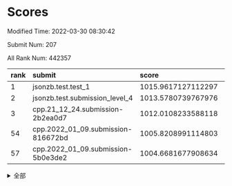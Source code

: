 # Scores

Modified Time: 2022-03-30 08:30:42

Submit Num: 207

All Rank Num: 442357

| rank |               submit               |       score        |       sigma        | pk_num |
| :--- | :--------------------------------- | :----------------- | :----------------- | :----- |
| 1    | jsonzb.test.test_1                 | 1015.9617127112297 | 0.8471056913444818 | 8550   |
| 2    | jsonzb.test.submission_level_4     | 1013.5780739767976 | 0.810639559830452  | 8550   |
| 3    | cpp.21_12_24.submission-2b2ea0d7   | 1012.0108233588118 | 0.8025877913473506 | 8546   |
| 54   | cpp.2022_01_09.submission-816672bd | 1005.8208991114803 | 0.717160460978998  | 8551   |
| 57   | cpp.2022_01_09.submission-5b0e3de2 | 1004.6681677908634 | 0.7217205389719201 | 8550   |


<details>
<summary>全部</summary>

| rank |                 submit                 |       score        |       sigma        | pk_num |
| :--- | :------------------------------------- | :----------------- | :----------------- | :----- |
| 1    | jsonzb.test.test_1                     | 1015.9617127112297 | 0.8471056913444818 | 8550   |
| 2    | jsonzb.test.submission_level_4         | 1013.5780739767976 | 0.810639559830452  | 8550   |
| 3    | cpp.21_12_24.submission-2b2ea0d7       | 1012.0108233588118 | 0.8025877913473506 | 8546   |
| 4    | gobigger.level_3.submission_level_3_31 | 1011.1825468760676 | 0.7586323512497339 | 8550   |
| 5    | gobigger.level_3.submission_level_3_18 | 1011.1547587616551 | 0.7564649779295288 | 8546   |
| 6    | gobigger.level_3.submission_level_3_46 | 1011.088629653505  | 0.7600383212638934 | 8549   |
| 7    | gobigger.level_3.submission_level_3_26 | 1010.8165252903489 | 0.769112040036387  | 8552   |
| 8    | gobigger.level_3.submission_level_3_15 | 1010.8017717668007 | 0.7625962040299129 | 8549   |
| 9    | gobigger.level_3.submission_level_3_2  | 1010.7412358407915 | 0.7848486555489407 | 8553   |
| 10   | gobigger.level_3.submission_level_3_5  | 1010.6869401364947 | 0.7563314393587952 | 8549   |
| 11   | gobigger.level_3.submission_level_3_16 | 1010.6276706497321 | 0.7721809208119436 | 8547   |
| 12   | gobigger.level_3.submission_level_3_42 | 1010.4851706731686 | 0.7661530845439443 | 8546   |
| 13   | gobigger.level_3.submission_level_3_47 | 1010.4574674084722 | 0.763380726313866  | 8552   |
| 14   | gobigger.level_3.submission_level_3_33 | 1010.3722214249366 | 0.754321183744758  | 8546   |
| 15   | gobigger.level_3.submission_level_3_39 | 1010.3261530923985 | 0.754464805555577  | 8545   |
| 16   | gobigger.level_3.submission_level_3_37 | 1010.2829420818937 | 0.7648237754951696 | 8546   |
| 17   | gobigger.level_3.submission_level_3_4  | 1010.2214746750767 | 0.7568096600790385 | 8552   |
| 18   | gobigger.level_3.submission_level_3_6  | 1010.1932634088865 | 0.7615741208829976 | 8546   |
| 19   | gobigger.level_3.submission_level_3_22 | 1010.1600936018523 | 0.7490667161412966 | 8545   |
| 20   | gobigger.level_3.submission_level_3_17 | 1010.1537864710348 | 0.7787653334974711 | 8549   |
| 21   | gobigger.level_3.submission_level_3_11 | 1010.1354418783625 | 0.7510501906481949 | 8550   |
| 22   | gobigger.level_3.submission_level_3_41 | 1010.1130328539903 | 0.7462392399803908 | 8547   |
| 23   | gobigger.level_3.submission_level_3_28 | 1010.0575284674271 | 0.7551673442044141 | 8550   |
| 24   | gobigger.level_3.submission_level_3_13 | 1010.0406825079344 | 0.7577477080662518 | 8546   |
| 25   | gobigger.level_3.submission_level_3_43 | 1010.0251192831452 | 0.751810298473835  | 8548   |
| 26   | gobigger.level_3.submission_level_3_40 | 1009.8746933172245 | 0.761966328529477  | 8555   |
| 27   | gobigger.level_3.submission_level_3_35 | 1009.71918385775   | 0.7503842311074218 | 8544   |
| 28   | gobigger.level_3.submission_level_3_24 | 1009.7145172374995 | 0.7381718432430613 | 8543   |
| 29   | gobigger.level_3.submission_level_3_0  | 1009.6842705227448 | 0.769816557072708  | 8549   |
| 30   | gobigger.level_3.submission_level_3_38 | 1009.6549254744972 | 0.7675324164096976 | 8547   |
| 31   | gobigger.level_3.submission_level_3_21 | 1009.6335519079095 | 0.7572360472352466 | 8541   |
| 32   | gobigger.level_3.submission_level_3_8  | 1009.6179899307582 | 0.7510852909270894 | 8550   |
| 33   | gobigger.level_3.submission_level_3_14 | 1009.6142657930966 | 0.7471851496675529 | 8549   |
| 34   | gobigger.level_3.submission_level_3_30 | 1009.542774953878  | 0.7470745702203615 | 8553   |
| 35   | gobigger.level_3.submission_level_3_44 | 1009.4973524404935 | 0.759657475909228  | 8548   |
| 36   | gobigger.level_3.submission_level_3_23 | 1009.4546415155476 | 0.7573532891577182 | 8548   |
| 37   | gobigger.level_3.submission_level_3_1  | 1009.3764416607975 | 0.7403105706760711 | 8547   |
| 38   | gobigger.level_3.submission_level_3_32 | 1009.3282414485491 | 0.7504300965457436 | 8553   |
| 39   | gobigger.level_3.submission_level_3_45 | 1009.3008817098289 | 0.7609788346445181 | 8548   |
| 40   | gobigger.level_3.submission_level_3_19 | 1009.300616689873  | 0.752116790930878  | 8548   |
| 41   | gobigger.level_3.submission_level_3_29 | 1009.2307696328845 | 0.7516790501429591 | 8544   |
| 42   | gobigger.level_3.submission_level_3_48 | 1009.2279598694226 | 0.7410126601960276 | 8550   |
| 43   | gobigger.level_3.submission_level_3_25 | 1009.1890639706849 | 0.7494357107933061 | 8546   |
| 44   | gobigger.level_3.submission_level_3_34 | 1009.1055679675198 | 0.7479970216959722 | 8550   |
| 45   | gobigger.level_3.submission_level_3_27 | 1009.0213182253499 | 0.7445291120982536 | 8544   |
| 46   | gobigger.level_3.submission_level_3_10 | 1009.000254629573  | 0.7510657603528808 | 8549   |
| 47   | gobigger.level_3.submission_level_3_36 | 1008.9935634038001 | 0.7483337952419447 | 8547   |
| 48   | gobigger.level_3.submission_level_3_12 | 1008.9842135201517 | 0.7504874902265803 | 8550   |
| 49   | gobigger.level_3.submission_level_3_7  | 1008.8704407523853 | 0.7343853730001277 | 8551   |
| 50   | gobigger.level_3.submission_level_3_9  | 1008.7015793411422 | 0.740412715096206  | 8548   |
| 51   | gobigger.level_3.submission_level_3_49 | 1008.6111866922074 | 0.759012212522298  | 8546   |
| 52   | gobigger.level_3.submission_level_3_3  | 1008.533276326391  | 0.7708747170017657 | 8549   |
| 53   | gobigger.level_3.submission_level_3_20 | 1008.1743343418516 | 0.7384860227984135 | 8546   |
| 54   | cpp.2022_01_09.submission-816672bd     | 1005.8208991114803 | 0.717160460978998  | 8551   |
| 55   | gobigger.level_1.submission_level_1_41 | 1004.8181766718648 | 0.7208941913056331 | 8546   |
| 56   | gobigger.level_1.submission_level_1_2  | 1004.7103068316063 | 0.7130828986896518 | 8545   |
| 57   | cpp.2022_01_09.submission-5b0e3de2     | 1004.6681677908634 | 0.7217205389719201 | 8550   |
| 58   | gobigger.level_1.submission_level_1_20 | 1004.4330848853051 | 0.7154919934939766 | 8548   |
| 59   | gobigger.level_1.submission_level_1_14 | 1004.257536856707  | 0.7214113345708159 | 8548   |
| 60   | gobigger.level_1.submission_level_1_37 | 1004.1764046071322 | 0.7072570942359151 | 8549   |
| 61   | gobigger.level_1.submission_level_1_1  | 1004.1473852999549 | 0.7219765559444637 | 8546   |
| 62   | gobigger.level_1.submission_level_1_8  | 1004.1397761634009 | 0.7214551539095756 | 8546   |
| 63   | gobigger.level_1.submission_level_1_48 | 1004.0019624082761 | 0.7251597255243918 | 8548   |
| 64   | gobigger.level_1.submission_level_1_27 | 1003.9221484579909 | 0.723960744058758  | 8542   |
| 65   | gobigger.level_1.submission_level_1_31 | 1003.8299989546324 | 0.7131733913725421 | 8550   |
| 66   | gobigger.level_1.submission_level_1_18 | 1003.8012465174729 | 0.7191340867913746 | 8548   |
| 67   | gobigger.level_1.submission_level_1_30 | 1003.7802712617008 | 0.7266694941099039 | 8543   |
| 68   | gobigger.level_1.submission_level_1_45 | 1003.7283988187852 | 0.7037123477613165 | 8547   |
| 69   | gobigger.level_1.submission_level_1_34 | 1003.6247070868492 | 0.71794098977361   | 8547   |
| 70   | gobigger.level_1.submission_level_1_19 | 1003.5444164921843 | 0.7080357109916589 | 8548   |
| 71   | gobigger.level_1.submission_level_1_47 | 1003.5014077156592 | 0.7111018212065678 | 8544   |
| 72   | gobigger.level_1.submission_level_1_49 | 1003.5001742003458 | 0.7104592705312768 | 8547   |
| 73   | gobigger.level_1.submission_level_1_24 | 1003.4630870388042 | 0.7114724843438466 | 8549   |
| 74   | gobigger.level_1.submission_level_1_17 | 1003.415790522511  | 0.7066606750915918 | 8551   |
| 75   | gobigger.level_1.submission_level_1_15 | 1003.4039889676665 | 0.7081958782663791 | 8547   |
| 76   | gobigger.level_1.submission_level_1_12 | 1003.3580665978142 | 0.7163233379570827 | 8549   |
| 77   | gobigger.level_1.submission_level_1_5  | 1003.3459656225887 | 0.7044487246462976 | 8549   |
| 78   | gobigger.level_1.submission_level_1_21 | 1003.3087781599809 | 0.7173750830837986 | 8546   |
| 79   | gobigger.level_1.submission_level_1_9  | 1003.2996886070529 | 0.7116131321294843 | 8553   |
| 80   | gobigger.level_1.submission_level_1_4  | 1003.2874546838032 | 0.7107591373883674 | 8549   |
| 81   | gobigger.level_1.submission_level_1_0  | 1003.2291549446247 | 0.7229368790847436 | 8540   |
| 82   | gobigger.level_1.submission_level_1_42 | 1003.201156436533  | 0.7079172292805813 | 8551   |
| 83   | gobigger.level_1.submission_level_1_43 | 1003.1625869327166 | 0.7129521665374247 | 8546   |
| 84   | gobigger.level_1.submission_level_1_39 | 1003.1304603464464 | 0.7203529879777334 | 8550   |
| 85   | gobigger.level_1.submission_level_1_33 | 1003.0964526062054 | 0.7067706042053236 | 8546   |
| 86   | gobigger.level_1.submission_level_1_23 | 1003.0847752355049 | 0.7190181278271738 | 8550   |
| 87   | gobigger.level_1.submission_level_1_36 | 1003.072677811409  | 0.708086848575932  | 8549   |
| 88   | gobigger.level_1.submission_level_1_11 | 1002.9809046916153 | 0.716425571678288  | 8552   |
| 89   | gobigger.level_1.submission_level_1_16 | 1002.9250337514051 | 0.7125531929921084 | 8548   |
| 90   | gobigger.level_1.submission_level_1_26 | 1002.9163805632086 | 0.7211322619990633 | 8546   |
| 91   | gobigger.level_1.submission_level_1_46 | 1002.9058582537269 | 0.7132076556262071 | 8546   |
| 92   | gobigger.level_1.submission_level_1_10 | 1002.8814710255156 | 0.7031641114178587 | 8548   |
| 93   | gobigger.level_1.submission_level_1_40 | 1002.8432694662989 | 0.7202077607158636 | 8549   |
| 94   | gobigger.level_1.submission_level_1_29 | 1002.8310027381646 | 0.7191225441438699 | 8547   |
| 95   | gobigger.level_1.submission_level_1_25 | 1002.7711865688514 | 0.7170604157562973 | 8543   |
| 96   | gobigger.level_1.submission_level_1_28 | 1002.7144885813943 | 0.7113883947779334 | 8546   |
| 97   | gobigger.level_1.submission_level_1_7  | 1002.559792218226  | 0.7087510161297238 | 8545   |
| 98   | gobigger.level_1.submission_level_1_38 | 1002.5487175814429 | 0.7230352079578682 | 8553   |
| 99   | gobigger.level_1.submission_level_1_22 | 1002.511938264307  | 0.7196809779592348 | 8545   |
| 100  | gobigger.level_1.submission_level_1_13 | 1002.3409721624934 | 0.7133924275982174 | 8547   |
| 101  | gobigger.level_1.submission_level_1_6  | 1002.2723982060924 | 0.7162640370706977 | 8551   |
| 102  | gobigger.level_1.submission_level_1_35 | 1002.1889526613483 | 0.7123941860219207 | 8547   |
| 103  | gobigger.level_1.submission_level_1_44 | 1002.0105082909735 | 0.70399747795139   | 8551   |
| 104  | gobigger.level_1.submission_level_1_3  | 1001.776137012722  | 0.7136325042117865 | 8547   |
| 105  | gobigger.level_1.submission_level_1_32 | 1001.725769254747  | 0.7010310404164052 | 8544   |
| 106  | gobigger.random.submission_random_47   | 997.708754805542   | 0.7045368166882626 | 8550   |
| 107  | gobigger.random.submission_random_15   | 997.6120088136639  | 0.7080243750423942 | 8552   |
| 108  | gobigger.random.submission_random_29   | 997.2092550434654  | 0.7001844538947849 | 8549   |
| 109  | gobigger.random.submission_random_39   | 997.2000164490119  | 0.7099904373185184 | 8552   |
| 110  | gobigger.random.submission_random_18   | 996.8919663510196  | 0.7089193196094459 | 8544   |
| 111  | gobigger.random.submission_random_30   | 996.8153529824315  | 0.7188511446366544 | 8549   |
| 112  | gobigger.random.submission_random_26   | 996.6828069890437  | 0.7046959382321336 | 8543   |
| 113  | gobigger.random.submission_random_21   | 996.6535410779306  | 0.715168330036608  | 8547   |
| 114  | gobigger.random.submission_random_7    | 996.5510097379969  | 0.7109760230217    | 8553   |
| 115  | gobigger.random.submission_random_19   | 996.5412861224978  | 0.7119652703718111 | 8546   |
| 116  | gobigger.random.submission_random_0    | 996.5312600459713  | 0.705543465266295  | 8549   |
| 117  | gobigger.random.submission_random_23   | 996.4397638420116  | 0.7241761231708996 | 8547   |
| 118  | gobigger.random.submission_random_36   | 996.3659860831776  | 0.7180557855182842 | 8549   |
| 119  | gobigger.random.submission_random_2    | 996.2673942156148  | 0.7055444834909104 | 8550   |
| 120  | gobigger.random.submission_random_25   | 996.2623592120079  | 0.7104190799195947 | 8552   |
| 121  | gobigger.random.submission_random_12   | 996.2259453138636  | 0.7145649011975973 | 8548   |
| 122  | gobigger.random.submission_random_32   | 996.1192429437701  | 0.7145634100477716 | 8547   |
| 123  | gobigger.random.submission_random_41   | 996.1154888297352  | 0.7141700292519118 | 8550   |
| 124  | gobigger.random.submission_random_31   | 996.1142420692398  | 0.7132633888649973 | 8548   |
| 125  | gobigger.random.submission_random_16   | 996.1096734236202  | 0.7020314694272924 | 8551   |
| 126  | gobigger.random.submission_random_17   | 996.049904216438   | 0.7109891042171249 | 8548   |
| 127  | gobigger.random.submission_random_34   | 996.0159865190842  | 0.7161427317777654 | 8547   |
| 128  | gobigger.random.submission_random_1    | 995.9679277506629  | 0.7126633460903274 | 8548   |
| 129  | gobigger.random.submission_random_8    | 995.9293351151236  | 0.708564898926077  | 8547   |
| 130  | gobigger.random.submission_random_22   | 995.9204375650734  | 0.7115597818803496 | 8547   |
| 131  | gobigger.random.submission_random_49   | 995.9153414124177  | 0.7014318650428744 | 8549   |
| 132  | gobigger.random.submission_random_20   | 995.8534879415243  | 0.7039402278785446 | 8550   |
| 133  | gobigger.random.submission_random_5    | 995.829911990088   | 0.717871430518807  | 8551   |
| 134  | gobigger.random.submission_random_33   | 995.7915117958103  | 0.7052827628831316 | 8547   |
| 135  | gobigger.random.submission_random_43   | 995.7730336194445  | 0.7156767804742024 | 8550   |
| 136  | gobigger.random.submission_random_4    | 995.6777841948311  | 0.7278106388218327 | 8551   |
| 137  | gobigger.random.submission_random_42   | 995.6184603894283  | 0.715482847460202  | 8547   |
| 138  | gobigger.random.submission_random_37   | 995.5754999299841  | 0.7152370966952885 | 8546   |
| 139  | gobigger.random.submission_random_6    | 995.5694092038307  | 0.7075498525991393 | 8550   |
| 140  | gobigger.random.submission_random_44   | 995.5348543744719  | 0.7258787443915021 | 8544   |
| 141  | gobigger.random.submission_random_24   | 995.5267037630131  | 0.708804403863605  | 8551   |
| 142  | gobigger.random.submission_random_3    | 995.4880260285535  | 0.7325735538172703 | 8555   |
| 143  | gobigger.random.submission_random_13   | 995.4756749394204  | 0.7139081648525442 | 8548   |
| 144  | gobigger.random.submission_random_9    | 995.4535361365203  | 0.7150177086127277 | 8546   |
| 145  | gobigger.random.submission_random_27   | 995.4110338427804  | 0.7159256416904716 | 8549   |
| 146  | gobigger.random.submission_random_10   | 995.4021140608688  | 0.7032169967190111 | 8550   |
| 147  | gobigger.random.submission_random_46   | 995.3295103734225  | 0.7132943275747472 | 8550   |
| 148  | gobigger.random.submission_random_40   | 995.2770222743933  | 0.7218823079123877 | 8544   |
| 149  | gobigger.random.submission_random_45   | 995.268531745566   | 0.7119518891569695 | 8548   |
| 150  | gobigger.random.submission_random_35   | 995.2621585231403  | 0.7271568264801695 | 8546   |
| 151  | gobigger.random.submission_random_38   | 995.170409921158   | 0.7269082194482881 | 8549   |
| 152  | gobigger.random.submission_random_48   | 995.0746259298118  | 0.7237061545452579 | 8548   |
| 153  | gobigger.random.submission_random_14   | 995.0349559461126  | 0.7033549015284951 | 8550   |
| 154  | gobigger.random.submission_random_28   | 994.9152298484887  | 0.6953390267335776 | 8548   |
| 155  | gobigger.random.submission_random_11   | 994.9001463953559  | 0.7057813281017125 | 8546   |
| 156  | gobigger.level_2.submission_level_2_46 | 993.8360223268535  | 0.7132843862703421 | 8548   |
| 157  | gobigger.level_2.submission_level_2_13 | 993.6927842128925  | 0.7412769847757857 | 8545   |
| 158  | gobigger.level_2.submission_level_2_1  | 993.5223364312793  | 0.7355066558146555 | 8551   |
| 159  | gobigger.level_2.submission_level_2_39 | 993.4833383533581  | 0.7212303891106554 | 8545   |
| 160  | gobigger.level_2.submission_level_2_9  | 993.2899215546746  | 0.7409573652844018 | 8549   |
| 161  | gobigger.level_2.submission_level_2_8  | 993.2111934282162  | 0.7299576193395544 | 8550   |
| 162  | gobigger.level_2.submission_level_2_47 | 993.1280750408757  | 0.7307010025962017 | 8544   |
| 163  | gobigger.level_2.submission_level_2_26 | 993.0494829619781  | 0.7373253970139776 | 8548   |
| 164  | gobigger.level_2.submission_level_2_34 | 992.9430345818879  | 0.7356244620105493 | 8548   |
| 165  | gobigger.level_2.submission_level_2_3  | 992.9127401343703  | 0.7559252931254611 | 8545   |
| 166  | gobigger.level_2.submission_level_2_10 | 992.8478066673678  | 0.7264216324691027 | 8553   |
| 167  | gobigger.level_2.submission_level_2_15 | 992.7850319148021  | 0.7348663194336154 | 8546   |
| 168  | gobigger.level_2.submission_level_2_30 | 992.762973022218   | 0.7339356988945714 | 8546   |
| 169  | gobigger.level_2.submission_level_2_23 | 992.6588366186809  | 0.7243014977955904 | 8549   |
| 170  | gobigger.level_2.submission_level_2_45 | 992.5943942834868  | 0.746023705430795  | 8547   |
| 171  | gobigger.level_2.submission_level_2_31 | 992.5518888560562  | 0.7407466588227853 | 8549   |
| 172  | gobigger.level_2.submission_level_2_16 | 992.5368200883546  | 0.7417129502062445 | 8553   |
| 173  | gobigger.level_2.submission_level_2_41 | 992.5043577141772  | 0.7403791754593885 | 8551   |
| 174  | gobigger.level_2.submission_level_2_17 | 992.4935974867352  | 0.7412182906185215 | 8552   |
| 175  | gobigger.level_2.submission_level_2_28 | 992.4698014903279  | 0.7451615802151172 | 8551   |
| 176  | gobigger.level_2.submission_level_2_40 | 992.4352379311581  | 0.7591707401355263 | 8548   |
| 177  | gobigger.level_2.submission_level_2_4  | 992.4286097103832  | 0.7391565581212249 | 8551   |
| 178  | gobigger.level_2.submission_level_2_11 | 992.427758123074   | 0.7362669878814584 | 8542   |
| 179  | gobigger.level_2.submission_level_2_18 | 992.3872264690938  | 0.76735443381476   | 8553   |
| 180  | gobigger.level_2.submission_level_2_32 | 992.3676063113924  | 0.7482238376489221 | 8547   |
| 181  | gobigger.level_2.submission_level_2_44 | 992.3342476271715  | 0.7360187242585114 | 8549   |
| 182  | gobigger.level_2.submission_level_2_27 | 992.2980779859023  | 0.7452157541770243 | 8551   |
| 183  | gobigger.level_2.submission_level_2_48 | 992.2711452728616  | 0.7563825387999132 | 8550   |
| 184  | gobigger.level_2.submission_level_2_2  | 992.2496685355513  | 0.755006487991075  | 8548   |
| 185  | gobigger.level_2.submission_level_2_35 | 992.2395000579985  | 0.7423131980093666 | 8546   |
| 186  | gobigger.level_2.submission_level_2_5  | 992.2000467874291  | 0.7356076570995521 | 8546   |
| 187  | gobigger.level_2.submission_level_2_38 | 992.1945383392193  | 0.7464873351135392 | 8540   |
| 188  | gobigger.level_2.submission_level_2_36 | 992.178987929179   | 0.7434572228383571 | 8543   |
| 189  | gobigger.level_2.submission_level_2_24 | 992.176020272148   | 0.7418917524636662 | 8543   |
| 190  | gobigger.level_2.submission_level_2_12 | 992.1726648521882  | 0.7266354805437921 | 8550   |
| 191  | gobigger.level_2.submission_level_2_25 | 992.1249197330468  | 0.7486565371857437 | 8549   |
| 192  | gobigger.level_2.submission_level_2_19 | 992.0477444549574  | 0.7328154263298213 | 8548   |
| 193  | gobigger.level_2.submission_level_2_33 | 992.0334060797993  | 0.7298060281197846 | 8550   |
| 194  | gobigger.level_2.submission_level_2_6  | 992.0270675272315  | 0.7393972774399022 | 8548   |
| 195  | gobigger.level_2.submission_level_2_22 | 991.9761798337016  | 0.7477583528456551 | 8545   |
| 196  | gobigger.level_2.submission_level_2_42 | 991.9540772563245  | 0.7544881118778849 | 8546   |
| 197  | gobigger.level_2.submission_level_2_21 | 991.952272958155   | 0.7488413135239841 | 8546   |
| 198  | gobigger.level_2.submission_level_2_43 | 991.934414897764   | 0.7327701842306451 | 8543   |
| 199  | gobigger.level_2.submission_level_2_0  | 991.780468160554   | 0.7364956236652168 | 8544   |
| 200  | gobigger.level_2.submission_level_2_49 | 991.6225438430525  | 0.7488858999221847 | 8545   |
| 201  | gobigger.level_2.submission_level_2_7  | 991.5900436822147  | 0.7444727995952469 | 8544   |
| 202  | gobigger.level_2.submission_level_2_29 | 991.5550569986174  | 0.7631098474669062 | 8543   |
| 203  | gobigger.level_2.submission_level_2_20 | 991.4317944538507  | 0.7535967236200395 | 8554   |
| 204  | gobigger.level_2.submission_level_2_14 | 990.87283347164    | 0.7533531670864317 | 8547   |
| 205  | gobigger.level_2.submission_level_2_37 | 990.0929338599714  | 0.7847801538616359 | 8551   |
| 206  | gobigger.none.submission_none_0        | 977.0317611861376  | 1.3307250899463376 | 8551   |
| 207  | gobigger.none.submission_none_1        | 975.4666312788402  | 1.511079400981772  | 8549   |

</details>